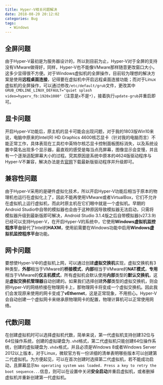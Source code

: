 ```yaml
---
title: Hyper-V相关问题解决
date: 2018-08-20 20:12:02
categories: Bug
tags:
  - Windows
---
```


## 全屏问题
由于Hyper-V最初是为服务器设计的，所以到目前为止，Hyper-V对于全屏的支持没有VMware做得好，同样，Hyper-V也不能像VMware那样随意更改窗口大小，这多少显得很不方便。对于Windows虚拟机的全屏操作，目前较为理想的解决方案是使用**远程桌面连接**，记得要在虚拟机中开启远程桌面连接功能；而对于Linux虚拟机的全屏操作，可以通过修改`/etc/default/grub`文件，更改其中`GRUB_CMDLINE_LINUX_DEFAULT="quiet splash video=hyperv_fb:1920x1080"`（注意是`x`不是`*`），接着执行`update-grub`并重启即可。
<!--more-->

## 显卡问题
开启Hyper-V功能后，原主机的显卡可能会出现问题，对于我的1803版Win10来说，电脑中原来的Intel(R) HD Graphics 4600核芯显卡（针对我的电脑而言）不能正常工作，具体表现在工具栏中英特尔核芯显卡控制面板图标消失，以及系统设置中莫名出现多个显示器，最直观的感受是每当点亮屏幕，图像显示会变慢，并且有一个逐渐适配屏幕大小的过程。究其原因是系统中原本的4624版驱动程序与Hyper-V不兼容，解决办法是去[官网](https://downloadcenter.intel.com/zh-cn)下载最新版驱动程序并升级即可。

## 兼容性问题
由于Hyper-V采用的是硬件虚拟化技术，所以开启Hyper-V功能后相当于原本的物理机也运行在虚拟化上了，因此不能再使用VMware或者VirtualBox，它们不允许在虚拟机上运行虚拟机，而此时原主机在它们眼中就是一个虚拟机。早期的Android Studio中自带的模拟器也会由于这种原因导致模拟器无法启动，只需将模拟器升级到最新版即可解决，Android Studio 3.1.4版之后自带模拟器(v27.3.9)已经可以支持Hyper-V，在开启Hyper-V的系统中，它使用**Windows虚拟机监控程序平台**替代了Intel的**HAXM**，使用前需要在Windows功能中启用**Windows虚拟机监控程序平台**功能。

## 网卡问题
要想使Hyper-V中的虚拟机上网，可以通过创建**虚拟交换机**实现，虚拟交换机有3种类型，**外部**相当于VMware的**桥接模式**，**内部**相当于VMware的**NAT模式**，**专用**相当于VMware的**仅主机模式**，所有虚拟机会默认使用**内部**类型的**默认交换机**，这是**虚拟交换机管理器**自动创建的。如果我们选择创建**外部**类型的虚拟交换机，则会把Hyper-V的网络桥接在物理网卡上，那物理网卡将变成一个虚拟交换机。因此我们会发现原来使用的网卡变成了**vEthernet**，这是正常现象，不用担心。Hyper-V会自动创建一个虚拟网卡来继承原物理网卡的配置，物理计算机可以正常使用网络。

## 代数问题
在创建虚拟机时可以选择虚拟机代数，简单来说，第一代虚拟机支持创建32位与64位操作系统，创建的虚拟硬盘为`.vhd`格式，第二代虚拟机只能创建64位操作系统，创建的虚拟硬盘为`.vhdx`格式，并且必须是Windows 8或者Windows Server 2012以上版本，对于Linux，微软官方有一份详细的清单表明哪些版本可以创建第二代虚拟机。为方便起见，可以在首次创建时选择第二代虚拟机，若不能成功启动，且屏幕显示`No operating system was loaded. Press a key to retry the boot sequence...`信息，则可以在设置中关闭**安全启动**并重启虚拟机，或者删掉虚拟机并重新创建第一代虚拟机。